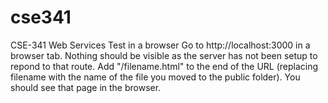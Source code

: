 # cse341
CSE-341 Web Services
Test in a browser
Go to http://localhost:3000 in a browser tab. Nothing should be visible as the server has not been setup to repond to that route.
Add "/filename.html" to the end of the URL (replacing filename with the name of the file you moved to the public folder).
You should see that page in the browser.
